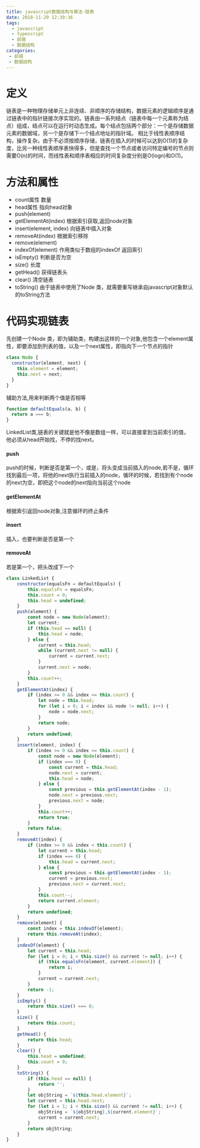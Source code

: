 ```yaml
---
title: javascript数据结构与算法-链表
date: 2018-11-20 12:39:36
tags: 
  - javascript
  - typescript
  - 前端
  - 数据结构
categories:
 - 前端
 - 数据结构
---
```


# 定义
链表是一种物理存储单元上非连续、非顺序的存储结构，数据元素的逻辑顺序是通过链表中的指针链接次序实现的。链表由一系列结点（链表中每一个元素称为结点）组成，结点可以在运行时动态生成。每个结点包括两个部分：一个是存储数据元素的数据域，另一个是存储下一个结点地址的指针域。 相比于线性表顺序结构，操作复杂。由于不必须按顺序存储，链表在插入的时候可以达到O(1)的复杂度，比另一种线性表顺序表快得多，但是查找一个节点或者访问特定编号的节点则需要O(n)的时间，而线性表和顺序表相应的时间复杂度分别是O(logn)和O(1)。
# 方法和属性
- count属性 数量
- head属性  指向head对象
- push(element)
- getElementAt(index) 根据索引获取,返回node对象
- insert(element, index) 向链表中插入对象
- removeAt(index) 根据索引移除
- remove(element)
- indexOf(element) 作用类似于数组的indexOf 返回索引
- isEmpty() 判断是否为空
- size() 长度
- getHead() 获得链表头
- clear()  清空链表
- toString() 由于链表中使用了Node 类，就需要重写继承自javascript对象默认的toString方法


# 代码实现链表
先创建一个Node 类，即为辅助类，构建出这样的一个对象,他包含一个element属性，即要添加到列表的值，以及一个next属性，即指向下一个节点的指针
```javascript
class Node {
  constructor(element, next) {
    this.element = element;
    this.next = next;
  }
}
```
辅助方法,用来判断两个值是否相等
```javascript
function defaultEquals(a, b) {
  return a === b;
}
```
LinkedList类,链表的关键就是他不像是数组一样，可以直接拿到当前索引的值，他必须从head开始找，不停的找next。
#### push
push的时候，判断是否是第一个，或是，将头变成当前插入的node,若不是，循环找到最后一项，将他的next执行当前插入的node，循环的时候，若找到有个node的next为空，即把这个node的next指向当前这个node
#### getElementAt
根据索引返回node对象,注意循环的终止条件
#### insert 
插入，也要判断是否是第一个
#### removeAt
若是第一个，把头改成下一个
```javascript
class LinkedList {
	constructor(equalsFn = defaultEquals) {
		this.equalsFn = equalsFn;
		this.count = 0;
		this.head = undefined;
	}
	push(element) {
		const node = new Node(element);
		let current;
		if (this.head == null) {
			this.head = node;
		} else {
			current = this.head;
			while (current.next != null) {
				current = current.next;
			}
			current.next = node;
		}
		this.count++;
	}
	getElementAt(index) {
		if (index >= 0 && index <= this.count) {
			let node = this.head;
			for (let i = 0; i < index && node != null; i++) {
				node = node.next;
			}
			return node;
		}
		return undefined;
	}
	insert(element, index) {
		if (index >= 0 && index <= this.count) {
			const node = new Node(element);
			if (index === 0) {
				const current = this.head;
				node.next = current;
				this.head = node;
			} else {
				const previous = this.getElementAt(index - 1);
				node.next = previous.next;
				previous.next = node;
			}
			this.count++;
			return true;
		}
		return false;
	}
	removeAt(index) {
		if (index >= 0 && index < this.count) {
			let current = this.head;
			if (index === 0) {
				this.head = current.next;
			} else {
				const previous = this.getElementAt(index - 1);
				current = previous.next;
				previous.next = current.next;
			}
			this.count--;
			return current.element;
		}
		return undefined;
	}
	remove(element) {
		const index = this.indexOf(element);
		return this.removeAt(index);
	}
	indexOf(element) {
		let current = this.head;
		for (let i = 0; i < this.size() && current != null; i++) {
			if (this.equalsFn(element, current.element)) {
				return i;
			}
			current = current.next;
		}
		return -1;
	}
	isEmpty() {
		return this.size() === 0;
	}
	size() {
		return this.count;
	}
	getHead() {
		return this.head;
	}
	clear() {
		this.head = undefined;
		this.count = 0;
	}
	toString() {
		if (this.head == null) {
			return '';
		}
		let objString = `${this.head.element}`;
		let current = this.head.next;
		for (let i = 1; i < this.size() && current != null; i++) {
			objString = `${objString},${current.element}`;
			current = current.next;
		}
		return objString;
	}
}
```